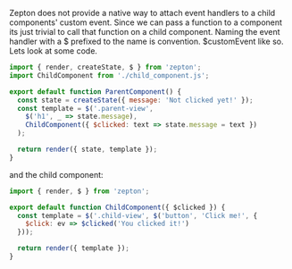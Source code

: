Zepton does not provide a native way to attach event handlers to a child components' custom event. 
Since we can pass a function to a component its just trivial to call that function on a child 
component. Naming the event handler with a $ prefixed to the name is convention. 
$customEvent like so. Lets look at some code.

```javascript
import { render, createState, $ } from 'zepton';
import ChildComponent from './child_component.js';

export default function ParentComponent() {
  const state = createState({ message: 'Not clicked yet!' });
  const template = $('.parent-view',
    $('h1', _ => state.message),
    ChildComponent({ $clicked: text => state.message = text })
  );

  return render({ state, template });
}
```

and the child component:

```javascript
import { render, $ } from 'zepton';

export default function ChildComponent({ $clicked }) {
  const template = $('.child-view', $('button', 'Click me!', {
    $click: ev => $clicked('You clicked it!')
  }));

  return render({ template });
}
```
